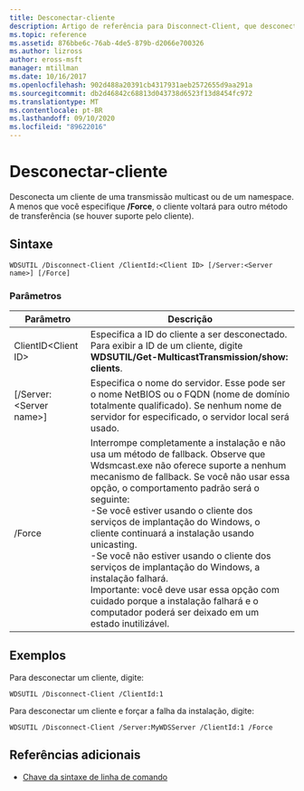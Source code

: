 ```yaml
---
title: Desconectar-cliente
description: Artigo de referência para Disconnect-Client, que desconecta um cliente de uma transmissão multicast ou de um namespace.
ms.topic: reference
ms.assetid: 876bbe6c-76ab-4de5-879b-d2066e700326
ms.author: lizross
author: eross-msft
manager: mtillman
ms.date: 10/16/2017
ms.openlocfilehash: 902d488a20391cb4317931aeb2572655d9aa291a
ms.sourcegitcommit: db2d46842c68813d043738d6523f13d8454fc972
ms.translationtype: MT
ms.contentlocale: pt-BR
ms.lasthandoff: 09/10/2020
ms.locfileid: "89622016"
---
```

# <a name="disconnect-client"></a>Desconectar-cliente

Desconecta um cliente de uma transmissão multicast ou de um namespace. A menos que você especifique **/Force**, o cliente voltará para outro método de transferência (se houver suporte pelo cliente).

## <a name="syntax"></a>Sintaxe

```
WDSUTIL /Disconnect-Client /ClientId:<Client ID> [/Server:<Server name>] [/Force]
```

### <a name="parameters"></a>Parâmetros

|Parâmetro|Descrição|
|---------|-----------|
|ClientID\<Client ID>|Especifica a ID do cliente a ser desconectado. Para exibir a ID de um cliente, digite **WDSUTIL/Get-MulticastTransmission/show: clients**.|
|[/Server:\<Server name>]|Especifica o nome do servidor. Esse pode ser o nome NetBIOS ou o FQDN (nome de domínio totalmente qualificado). Se nenhum nome de servidor for especificado, o servidor local será usado.|
|/Force|Interrompe completamente a instalação e não usa um método de fallback. Observe que Wdsmcast.exe não oferece suporte a nenhum mecanismo de fallback. Se você não usar essa opção, o comportamento padrão será o seguinte:</br>-Se você estiver usando o cliente dos serviços de implantação do Windows, o cliente continuará a instalação usando unicasting.</br>-Se você não estiver usando o cliente dos serviços de implantação do Windows, a instalação falhará.</br>Importante: você deve usar essa opção com cuidado porque a instalação falhará e o computador poderá ser deixado em um estado inutilizável.|

## <a name="examples"></a>Exemplos

Para desconectar um cliente, digite:
```
WDSUTIL /Disconnect-Client /ClientId:1
```
Para desconectar um cliente e forçar a falha da instalação, digite:
```
WDSUTIL /Disconnect-Client /Server:MyWDSServer /ClientId:1 /Force
```

## <a name="additional-references"></a>Referências adicionais

- [Chave da sintaxe de linha de comando](command-line-syntax-key.md)